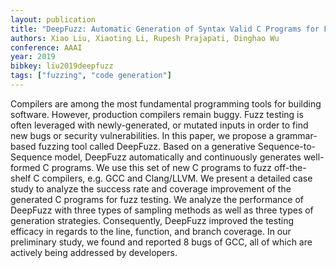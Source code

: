 ```yaml
---
layout: publication
title: "DeepFuzz: Automatic Generation of Syntax Valid C Programs for Fuzz Testing"
authors: Xiao Liu, Xiaoting Li, Rupesh Prajapati, Dinghao Wu
conference: AAAI
year: 2019
bibkey: liu2019deepfuzz
tags: ["fuzzing", "code generation"]
---
```

Compilers  are among  the  most  fundamental  programming
tools for building software. However, production compilers
remain  buggy.  Fuzz  testing  is  often  leveraged  with  newly-generated,
or  mutated  inputs  in  order  to  find  new  bugs  or security vulnerabilities.
In this paper, we propose a grammar-based fuzzing tool called DeepFuzz. Based on a generative
Sequence-to-Sequence model, DeepFuzz automatically and continuously generates well-formed
C programs. We use this set of new C programs to fuzz off-the-shelf C compilers, e.g. GCC and Clang/LLVM.
We present a detailed case study to analyze  the  success  rate  and  coverage  improvement  of  the
generated C programs for fuzz testing. We analyze the performance of DeepFuzz with three types of sampling
methods  as  well  as  three  types  of  generation  strategies.  Consequently, DeepFuzz 
improved the testing efficacy in regards to the line, function, and branch coverage. In our preliminary
study, we found and reported 8 bugs of GCC, all of which are actively being addressed by developers.
